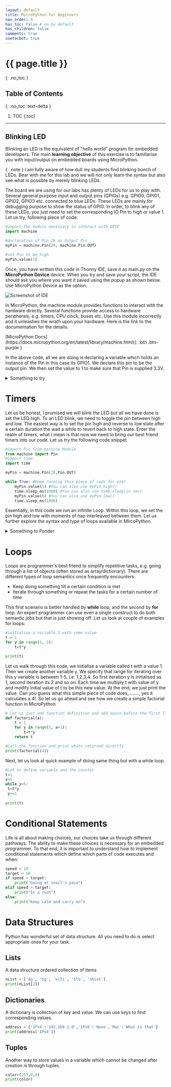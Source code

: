 ```yaml
---
layout: default
title: MicroPython for Beginners
nav_order: 3
has_toc: false # on by default
has_children: false
comments: true
usetocbot: true
---
```

# {{ page.title }}
{: .no_toc }

## Table of Contents
{: .no_toc .text-delta }

1. TOC
{:toc}
---

## Blinking LED
Blinking an LED is the equivalent of "hello world" program for embedded developers. The main **learning objective** of this exercise is to familiarise you with input/output on embedded boards using MicroPython.

{: .note }
I am fully aware of how dull my students find blinking bunch of LEDs. Bear with me for this lab and we will not only learn the syntax but also see what is possible by merely blinking LEDs.

The board we are using for our labs has plenty of LEDs for us to play with. Several general purpose input and output pins (GPIOs) e.g. GPIO0, GPIO1, GPIO2, GPIO3 etc. connected to blue LEDs. These LEDs are mainly for debugging purpose to show the status of GPIO.  In order, to blink any of these LEDs, you just need to set the corresponding IO Pin to high or value 1. Let us try, following piece of code:
```python
#import the module necessary to interact with GPIO
import machine

#declaration of Pin 26 as Output Pin
myPin = machine.Pin(26, machine.Pin.OUT) 

#set Pin to be high
myPin.value(1)
```

Once, you have written this code in Thonny IDE, save it as main.py on the **MicroPython Device** device. When you try and save your script, the IDE should ask you where you want it saved using the popup as shown below. Use MicroPython Device as the option.

 ![Screenshot of IDE](./assets/esp32s3/thonnyScreen1.png)

 In MicroPython, the machine module provides functions to interact with the hardware directly. Several functions provide access to hardware peripherals, e.g. timers, CPU clock, buses etc. Use this module incorrectly and it unleashes the wrath upon your hardware.  Here is the link to the documentation for the details.

 <span class="fs-12">
[MicroPython Docs](https://docs.micropython.org/en/latest/library/machine.html){: .btn .btn-purple }
</span>

In the above code, all we are doing is declaring a variable which holds an instance of the Pin in this case its GPIO1. We declare this pin to be the output pin. We then set the value to 1 to make sure that Pin is supplied 3.3V. 

<details>
<summary>Something to try</summary>
Can you try changing myPin.value(1) to myPin.value(2) and then myPin.value(False). Before you are able to save the changes, press the red glaringly obvious stop button in Thonny IDE to stop current code in the firmware running. Can you explain in your own words, what happens when you make these changes?
</details>

# Timers
Let us be honest, I promised we will blink the LED but all we have done is set the LED high. To an LED blink, we need to toggle the pin between high and low. The easiest way is to set the pin high and reverse to low  state after a certain duration the wait a while to revert back to high state. Enter the realm of timers, what I mean is that now we need to bring our best friend timers into our code. Let us try the following code snippet

```python
#import Pin from machine Module
from machine import Pin
#import time
import time

myPin = machine.Pin(26,Pin.OUT)

while True: #Keep running this piece of code for ever
    myPin.value(1) #You can also use myPin.high()
    time.sleep_ms(1000) #You can also use time.sleep(in sec)
    myPin.value(0) #You can also use myPin.low()
    time.sleep_ms(1000)
```

Essentially, in this code we run an infinite Loop. Within this loop, we set the pin high and low with moments of nap interleaved between them. Let us further explore the syntax and type of loops available in MircoPython.

<details>
<summary>Something to Ponder</summary>
If I was to put a scope on the GPIO1, what will I observe on the scope? Can you draw this on a piece of sheet? What other instances you can think of where this waveform can be used?
</details>

# Loops
Loops are programmer's best friend to simplify repetitive tasks, e.g. going through a list of objects (often stored as array/dictionary). There are different types of loop semantics once frequently encounters:
* Keep doing something till a certain condition is met 
* Iterate through something or repeat the tasks for a certain number of time

This first scenario is better handled by **while** loop, and the second by **for** loop. An expert programmer can use even a single construct to do both semantic jobs but that is just showing off  .Let us look at couple of examples for loops:
```python
#initialise a variable t with some value
t = 1
for y in range(1, 5):
    t=t*y

print(t)
```

Let us walk through this code, we initialise a variable called t with a value 1. Then we create another variable y. We specify that range for iterating over this y variable is between 1-5, i.e. 1,2,3,4. So first iteration y is initialised as 1, second iteration its 2 and so on. Each time we multiply t with value of y and modify initial value of t to be this new value. At the end, we just print the value. 
Can you guess what this simple piece of code does,........, yes it calculates a 4!. So let us go ahead and see how we create a simple factorial function in MicroPython
```python
# Let us just add function definition and add space before the first line
def factorial(a):
    t = 1
    for y in range(1, a+1):
        t=t*y
    return t

#Call the function and print whats returned directly
print(factorial(4))
```
Next, let us look at quick example of doing same thing but with a while loop.
```python
#Let us define variable and the counter
t=1
y=1
while y<5:
 t=t*y
 y+=1
 
print(t)
```

# Conditional Statements
Life is all about making choices, our choices take us through different pathways. The ability to make these choices is necessary for an embedded programmer. To that end, it is important to understand how to implement conditional statements which define which parts of code executes and when:
```python
speed = 10
target = 50
if speed < target:
    print("Going at snail's pace")
elif speed > target:
    print("In a rush")
else:
    print("Keep calm and carry on")
```

# Data Structures
Python has wonderful set of data structure. All you need to do is select appropriate ones for your task.

## Lists
A data structure ordered collection of items

```python
nList = ['4g', '5g', 'wifi', 'ble', 'nbiot']
print(nList[2]) 
```

## Dictionaries
A dictionary is collection of key and value. We can use keys to find corresponding values.

```python
address = {'IPv4':'192.168.1.0','IPv6':'None','Mac':'What is that'}
print(address['IPv4']) 
```

## Tuples
Another way to store values in a variable which cannot be changed after creation is through tuples.

```python
color=(255,0,0)
print(color)
```

